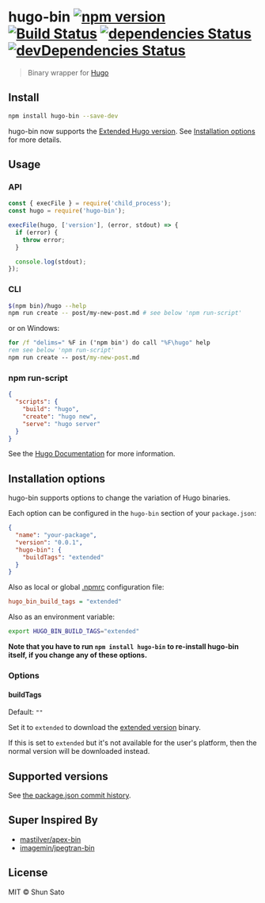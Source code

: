 # hugo-bin [![npm version](https://img.shields.io/npm/v/hugo-bin.svg)](https://www.npmjs.com/package/hugo-bin) [![Build Status](https://img.shields.io/github/workflow/status/fenneclab/hugo-bin/CI/master)](https://github.com/fenneclab/hugo-bin/actions?query=workflow%3ACI+branch%3Amaster) [![dependencies Status](https://img.shields.io/david/fenneclab/hugo-bin.svg)](https://david-dm.org/fenneclab/hugo-bin) [![devDependencies Status](https://img.shields.io/david/dev/fenneclab/hugo-bin.svg)](https://david-dm.org/fenneclab/hugo-bin?type=dev)

> Binary wrapper for [Hugo](https://gohugo.io/)

## Install

```sh
npm install hugo-bin --save-dev
```

hugo-bin now supports the [Extended Hugo version](https://github.com/gohugoio/hugo/releases/tag/v0.43). See [Installation options](#installation-options) for more details.

## Usage

### API

```js
const { execFile } = require('child_process');
const hugo = require('hugo-bin');

execFile(hugo, ['version'], (error, stdout) => {
  if (error) {
    throw error;
  }

  console.log(stdout);
});
```

### CLI

```sh
$(npm bin)/hugo --help
npm run create -- post/my-new-post.md # see below 'npm run-script'
```

or on Windows:

```bat
for /f "delims=" %F in ('npm bin') do call "%F\hugo" help
rem see below 'npm run-script'
npm run create -- post/my-new-post.md
```

### npm run-script

```json
{
  "scripts": {
    "build": "hugo",
    "create": "hugo new",
    "serve": "hugo server"
  }
}
```

See the [Hugo Documentation](https://gohugo.io/) for more information.

## Installation options

hugo-bin supports options to change the variation of Hugo binaries.

Each option can be configured in the `hugo-bin` section of your `package.json`:

```json
{
  "name": "your-package",
  "version": "0.0.1",
  "hugo-bin": {
    "buildTags": "extended"
  }
}
```

Also as local or global [.npmrc](https://docs.npmjs.com/files/npmrc) configuration file:

```ini
hugo_bin_build_tags = "extended"
```

Also as an environment variable:

```sh
export HUGO_BIN_BUILD_TAGS="extended"
```

**Note that you have to run `npm install hugo-bin` to re-install hugo-bin itself, if you change any of these options.**

### Options

#### buildTags

Default: `""`

Set it to `extended` to download the [extended version](https://github.com/gohugoio/hugo/releases/tag/v0.43) binary.

If this is set to `extended` but it's not available for the user's platform, then the normal version will be downloaded instead.

## Supported versions

See [the package.json commit history](https://github.com/fenneclab/hugo-bin/commits/master/package.json).

## Super Inspired By

- [mastilver/apex-bin](https://github.com/mastilver/apex-bin)
- [imagemin/jpegtran-bin](https://github.com/imagemin/jpegtran-bin)

## License

MIT © Shun Sato
